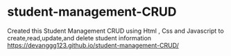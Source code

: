 # student-management-CRUD
Created this Student Management CRUD using Html , Css and Javascript to create,read,update,and delete student information
https://devanggg123.github.io/student-management-CRUD/
